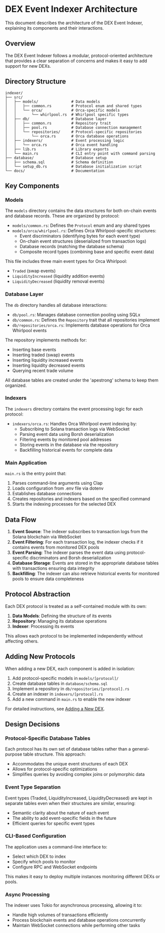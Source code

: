 # DEX Event Indexer Architecture

This document describes the architecture of the DEX Event Indexer, explaining its components and their interactions.

## Overview

The DEX Event Indexer follows a modular, protocol-oriented architecture that provides a clear separation of concerns and makes it easy to add support for new DEXs.

## Directory Structure

```
indexer/
├── src/
│   ├── models/               # Data models
│   │   ├── common.rs         # Protocol enum and shared types
│   │   └── orca/             # Orca-specific models
│   │       └── whirlpool.rs  # Whirlpool specific types
│   ├── db/                   # Database layer
│   │   ├── common.rs         # Repository trait
│   │   ├── pool.rs           # Database connection management
│   │   └── repositories/     # Protocol-specific repositories
│   │       └── orca.rs       # Orca database operations
│   ├── indexers/             # Event processing logic
│   │   └── orca.rs           # Orca event handling
│   ├── lib.rs                # Library exports
│   └── main.rs               # CLI entry point with command parsing
├── database/                 # Database setup
│   ├── schema.sql            # Schema definition
│   └── setup_db.rs           # Database initialization script
└── docs/                     # Documentation
```

## Key Components

### Models

The `models` directory contains the data structures for both on-chain events and database records. These are organized by protocol:

- `models/common.rs`: Defines the `Protocol` enum and any shared types
- `models/orca/whirlpool.rs`: Defines Orca Whirlpool-specific structures:
  - Event discriminators (identifying bytes for each event type)
  - On-chain event structures (deserialized from transaction logs)
  - Database records (matching the database schema)
  - Composite record types (combining base and specific event data)

This file includes three main event types for Orca Whirlpool:

- `Traded` (swap events)
- `LiquidityIncreased` (liquidity addition events)
- `LiquidityDecreased` (liquidity removal events)

### Database Layer

The `db` directory handles all database interactions:

- `db/pool.rs`: Manages database connection pooling using SQLx
- `db/common.rs`: Defines the `Repository` trait that all repositories implement
- `db/repositories/orca.rs`: Implements database operations for Orca Whirlpool events

The repository implements methods for:

- Inserting base events
- Inserting traded (swap) events
- Inserting liquidity increased events
- Inserting liquidity decreased events
- Querying recent trade volume

All database tables are created under the 'apestrong' schema to keep them organized.

### Indexers

The `indexers` directory contains the event processing logic for each protocol:

- `indexers/orca.rs`: Handles Orca Whirlpool event indexing by:
  - Subscribing to Solana transaction logs via WebSocket
  - Parsing event data using Borsh deserialization
  - Filtering events by monitored pool addresses
  - Storing events in the database via the repository
  - Backfilling historical events for complete data

### Main Application

`main.rs` is the entry point that:

1. Parses command-line arguments using Clap
2. Loads configuration from .env file via dotenv
3. Establishes database connections
4. Creates repositories and indexers based on the specified command
5. Starts the indexing processes for the selected DEX

## Data Flow

1. **Event Source**: The indexer subscribes to transaction logs from the Solana blockchain via WebSocket
2. **Event Filtering**: For each transaction log, the indexer checks if it contains events from monitored DEX pools
3. **Event Parsing**: The indexer parses the event data using protocol-specific discriminators and Borsh deserialization
4. **Database Storage**: Events are stored in the appropriate database tables with transactions ensuring data integrity
5. **Backfilling**: The indexer can also retrieve historical events for monitored pools to ensure data completeness

## Protocol Abstraction

Each DEX protocol is treated as a self-contained module with its own:

1. **Data Models**: Defining the structure of its events
2. **Repository**: Managing its database operations
3. **Indexer**: Processing its events

This allows each protocol to be implemented independently without affecting others.

## Adding New Protocols

When adding a new DEX, each component is added in isolation:

1. Add protocol-specific models in `models/[protocol]/`
2. Create database tables in `database/schema.sql`
3. Implement a repository in `db/repositories/[protocol].rs`
4. Create an indexer in `indexers/[protocol].rs`
5. Add a new command in `main.rs` to enable the new indexer

For detailed instructions, see [Adding a New DEX](./add-new-dex.md).

## Design Decisions

### Protocol-Specific Database Tables

Each protocol has its own set of database tables rather than a general-purpose table structure. This approach:

- Accommodates the unique event structures of each DEX
- Allows for protocol-specific optimizations
- Simplifies queries by avoiding complex joins or polymorphic data

### Event Type Separation

Event types (Traded, LiquidityIncreased, LiquidityDecreased) are kept in separate tables even when their structures are similar, ensuring:

- Semantic clarity about the nature of each event
- The ability to add event-specific fields in the future
- Efficient queries for specific event types

### CLI-Based Configuration

The application uses a command-line interface to:

- Select which DEX to index
- Specify which pools to monitor
- Configure RPC and WebSocket endpoints

This makes it easy to deploy multiple instances monitoring different DEXs or pools.

### Async Processing

The indexer uses Tokio for asynchronous processing, allowing it to:

- Handle high volumes of transactions efficiently
- Process blockchain events and database operations concurrently
- Maintain WebSocket connections while performing other tasks
